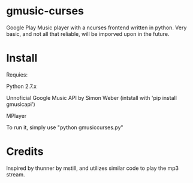 gmusic-curses
=============

Google Play Music player with a ncurses frontend written in python. Very basic, and not all that reliable, will be imporved
upon in the future.


Install
=============
Requies:

Python 2.7.x

Unnoficial Google Music API by Simon Weber (intstall with 'pip install gmusicapi')

MPlayer


To run it, simply use "python gmusiccurses.py"


Credits
============
Inspired by thunner by mstill, and utilizes similar code to play the mp3 stream.


